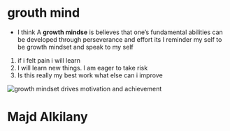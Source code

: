 # grouth mind

* I think A **growth mindse** is believes that one’s fundamental abilities can be developed through perseverance and effort its 
I reminder my self to be growth mindset and speak to my self
1. if i  felt pain i will learn
2. I will learn new things. I am eager to take risk 
3. Is this really my best work what else can i improve

![growth mindset drives motivation and achievement](https://www.mindsetworks.com/Assets/images/science/the-science/the-growth-mindset-i-can-get-smarter.png)

# Majd Alkilany
